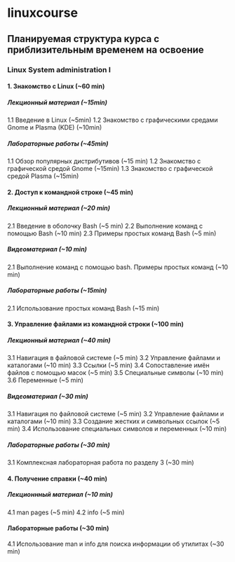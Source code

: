 # linuxcourse

## Планируемая структура курса с приблизительным временем на освоение


### Linux System administration I
#### 1. Знакомство с Linux (~60 min)
##### Лекционный материал (~15min)

1.1 Введение в Linux (~5min)
1.2 Знакомство с графическими средами Gnome и Plasma (KDE) (~10min)

##### Лабораторные работы (~45min)

1.1 Обзор популярных дистрибутивов (~15 min)
1.2 Знакомство с графической средой Gnome (~15min)
1.3 Знакомство с графической средой Plasma (~15min)

#### 2. Доступ к командной строке (~45 min)

##### Лекционный материал (~20 min)

2.1 Введение в оболочку Bash (~5 min)
2.2 Выполнение команд с помощью Bash (~10 min)
2.3 Примеры простых команд Bash (~5 min)

##### Видеоматериал (~10 min)

2.1 Выполнение команд с помощью bash. Примеры простых команд (~10 min)

##### Лабораторные работы (~15min)

2.1 Использование простых команд Bash (~15 min)

#### 3. Управление файлами из командной строки (~100 min)

##### Лекционный материал (~40 min)

3.1 Навигация в файловой системе (~5 min)
3.2 Управление файлами и каталогами (~10 min)
3.3 Ссылки (~5 min)
3.4 Сопоставление имён файлов с помощью масок (~5 min)
3.5 Специальные символы (~10 min)
3.6 Переменные (~5 min)

##### Видеоматериал (~30 min)

3.1 Навигация по файловой системе (~5 min)
3.2 Управление файлами и каталогами (~10 min)
3.3 Создание жестких и символьных ссылок (~5 min)
3.4 Использование специальных символов и переменных (~10 min)

##### Лабораторные работы (~30 min)

3.1 Комплексная лабораторная работа по разделу 3 (~30 min)

#### 4. Получение справки (~40 min)

##### Лекционнный материал (~10 min)

4.1 man pages (~5 min)
4.2 info (~5 min)

#### Лабораторные работы (~30 min)

4.1 Использование man и info для поиска информации об утилитах (~30 min)


